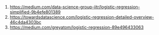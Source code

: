 1. https://medium.com/data-science-group-iitr/logistic-regression-simplified-9b4efe801389
2. https://towardsdatascience.com/logistic-regression-detailed-overview-46c4da4303bc
3. https://medium.com/greyatom/logistic-regression-89e496433063
